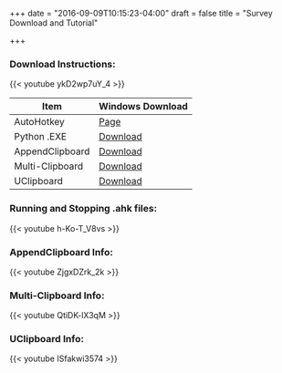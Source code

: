 +++
date = "2016-09-09T10:15:23-04:00"
draft = false
title = "Survey Download and Tutorial"

+++
### Download Instructions:
{{< youtube ykD2wp7uY_4 >}}

Item | Windows Download
--- | ---
AutoHotkey | [Page](https://autohotkey.com)
Python .EXE | [Download](https://docs.google.com/uc?export=download&id=1sd-sgVBMGksv9T6odAps2A7_v9OxDRlE)
AppendClipboard | [Download](https://drive.google.com/uc?export=download&id=1ODNRTAAL22KP__Nv_UVMo6dzq64C4D50)
Multi-Clipboard | [Download](https://drive.google.com/uc?export=download&id=1V8QCa2SS7e8neOVUcLAnzFalKI28Lq7N)
UClipboard | [Download](https://docs.google.com/uc?export=download&id=1AhRBwXVFMv2K4xmLBa-u98hy65d4H-dx)

### Running and Stopping .ahk files:
{{< youtube h-Ko-T_V8vs >}}
</br>
### AppendClipboard Info:
{{< youtube ZjgxDZrk_2k >}}
</br>
### Multi-Clipboard Info:
{{< youtube QtiDK-lX3qM >}}
</br>
### UClipboard Info:
{{< youtube ISfakwi3574 >}}
